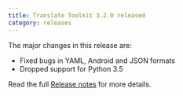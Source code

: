 ```yaml
---
title: Translate Toolkit 3.2.0 released
category: releases
---
```


The major changes in this release are:

- Fixed bugs in YAML, Android and JSON formats
- Dropped support for Python 3.5

Read the full [Release notes](http://docs.translatehouse.org/projects/translate-toolkit/en/latest/releases/3.2.0.html) for more details.
